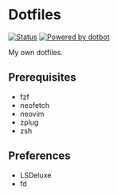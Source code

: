 # Dotfiles

[![Status](https://github.com/sitiom/dotfiles/workflows/dotfiles/badge.svg?branch=main)](https://github.com/sitiom/dotfiles/actions)
[![Powered by dotbot][dbshield]][dblink]

[dblink]: https://github.com/sitiom/dotbot
[dbshield]: https://img.shields.io/badge/powered%20by-dotbot-blue?style=flat

My own dotfiles.

## Prerequisites

- fzf
- neofetch
- neovim
- zplug
- zsh

## Preferences

- LSDeluxe
- fd
